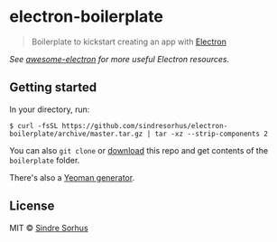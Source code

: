 # electron-boilerplate

> Boilerplate to kickstart creating an app with [Electron](https://github.com/atom/electron)

*See [awesome-electron](https://github.com/sindresorhus/awesome-electron) for more useful Electron resources.*


## Getting started

In your directory, run:

```
$ curl -fsSL https://github.com/sindresorhus/electron-boilerplate/archive/master.tar.gz | tar -xz --strip-components 2
```

You can also `git clone` or [download](https://github.com/sindresorhus/electron-boilerplate/archive/master.zip) this repo and get contents of the `boilerplate` folder.

There's also a [Yeoman generator](https://github.com/sindresorhus/generator-electron).


## License

MIT © [Sindre Sorhus](https://sindresorhus.com)
